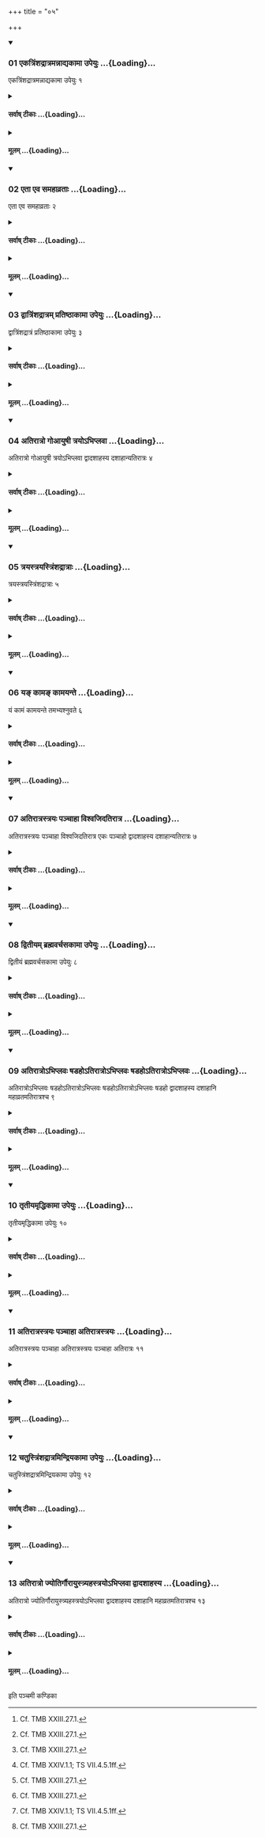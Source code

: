 +++
title = "०५"

+++

<div class="js_include" includetitle="true" newlevelforh1="3" unfilled url="/vedAH_yajuH/taittirIyam/sUtram/ApastambaH/shrautam/vishvAsa-prastutiH/23/05/01_ekatriMshadrAtramannAdyakAmA_upeyuH.md">
<details open><summary><h3>01 एकत्रिंशद्रात्रमन्नाद्यकामा उपेयुः ...{Loading}...</h3></summary>

एकत्रिंशद्रात्रमन्नाद्यकामा उपेयुः १
</details>
</div>
<div class="js_include collapsed" newlevelforh1="4" title="सर्वाष् टीकाः" unfilled url="/vedAH_yajuH/taittirIyam/sUtram/ApastambaH/shrautam/sarvASh_TIkAH/23/05/01_ekatriMshadrAtramannAdyakAmA_upeyuH.md">
<details><summary><h4>सर्वाष् टीकाः ...{Loading}...</h4></summary>
<details><summary>थिते</summary>

1. (The peformers) desirous of food should perform the thirty-one-day-sacrificial-session. 
</details>
</details>
</div>
<div class="js_include collapsed" newlevelforh1="4" title="मूलम्" unfilled url="/vedAH_yajuH/taittirIyam/sUtram/ApastambaH/shrautam/mUlam/23/05/01_ekatriMshadrAtramannAdyakAmA_upeyuH.md">
<details><summary><h4>मूलम् ...{Loading}...</h4></summary>

एकत्रिंशद्रात्रमन्नाद्यकामा उपेयुः १
</details>
</div>
<div class="js_include" includetitle="true" newlevelforh1="3" unfilled url="/vedAH_yajuH/taittirIyam/sUtram/ApastambaH/shrautam/vishvAsa-prastutiH/23/05/02_etA_eva_samahAvratAH.md">
<details open><summary><h3>02 एता एव समहाव्रताः ...{Loading}...</h3></summary>

एता एव समहाव्रताः २
</details>
</div>
<div class="js_include collapsed" newlevelforh1="4" title="सर्वाष् टीकाः" unfilled url="/vedAH_yajuH/taittirIyam/sUtram/ApastambaH/shrautam/sarvASh_TIkAH/23/05/02_etA_eva_samahAvratAH.md">
<details><summary><h4>सर्वाष् टीकाः ...{Loading}...</h4></summary>
<details><summary>थिते</summary>

2. (The days in it are as follows:) the same days as in the thirty-day-sacrificial-session along with the Mahāvrata.[^1]  

[^1]: Cf. TMB XXIII.27.1. 
</details>
</details>
</div>
<div class="js_include collapsed" newlevelforh1="4" title="मूलम्" unfilled url="/vedAH_yajuH/taittirIyam/sUtram/ApastambaH/shrautam/mUlam/23/05/02_etA_eva_samahAvratAH.md">
<details><summary><h4>मूलम् ...{Loading}...</h4></summary>

एता एव समहाव्रताः २
</details>
</div>
<div class="js_include" includetitle="true" newlevelforh1="3" unfilled url="/vedAH_yajuH/taittirIyam/sUtram/ApastambaH/shrautam/vishvAsa-prastutiH/23/05/03_dvAtriMshadrAtram_pratiShThAkAmA_upeyuH.md">
<details open><summary><h3>03 द्वात्रिंशद्रात्रम् प्रतिष्ठाकामा उपेयुः ...{Loading}...</h3></summary>

द्वात्रिंशद्रात्रं प्रतिष्ठाकामा उपेयुः ३
</details>
</div>
<div class="js_include collapsed" newlevelforh1="4" title="सर्वाष् टीकाः" unfilled url="/vedAH_yajuH/taittirIyam/sUtram/ApastambaH/shrautam/sarvASh_TIkAH/23/05/03_dvAtriMshadrAtram_pratiShThAkAmA_upeyuH.md">
<details><summary><h4>सर्वाष् टीकाः ...{Loading}...</h4></summary>
<details><summary>थिते</summary>

3. (The performers) desirous of firm establishment should perform the thirty-two-day-sacrificial-session.  
</details>
</details>
</div>
<div class="js_include collapsed" newlevelforh1="4" title="मूलम्" unfilled url="/vedAH_yajuH/taittirIyam/sUtram/ApastambaH/shrautam/mUlam/23/05/03_dvAtriMshadrAtram_pratiShThAkAmA_upeyuH.md">
<details><summary><h4>मूलम् ...{Loading}...</h4></summary>

द्वात्रिंशद्रात्रं प्रतिष्ठाकामा उपेयुः ३
</details>
</div>
<div class="js_include" includetitle="true" newlevelforh1="3" unfilled url="/vedAH_yajuH/taittirIyam/sUtram/ApastambaH/shrautam/vishvAsa-prastutiH/23/05/04_atirAtro_goAyuShI_trayo-bhiplavA.md">
<details open><summary><h3>04 अतिरात्रो गोआयुषी त्रयोऽभिप्लवा ...{Loading}...</h3></summary>

अतिरात्रो गोआयुषी त्रयोऽभिप्लवा द्वादशाहस्य दशाहान्यतिरात्रः ४
</details>
</div>
<div class="js_include collapsed" newlevelforh1="4" title="सर्वाष् टीकाः" unfilled url="/vedAH_yajuH/taittirIyam/sUtram/ApastambaH/shrautam/sarvASh_TIkAH/23/05/04_atirAtro_goAyuShI_trayo-bhiplavA.md">
<details><summary><h4>सर्वाष् टीकाः ...{Loading}...</h4></summary>
<details><summary>थिते</summary>

4. (The days in it are as follows:) an Atirātra, Go, Āyus, three Abhiplava-six-day-periods, the ten days of Dvādaśāha, and an Atirātra.[^1]  

[^1]: Cf. TMB XXIII.28.1.  
</details>
</details>
</div>
<div class="js_include collapsed" newlevelforh1="4" title="मूलम्" unfilled url="/vedAH_yajuH/taittirIyam/sUtram/ApastambaH/shrautam/mUlam/23/05/04_atirAtro_goAyuShI_trayo-bhiplavA.md">
<details><summary><h4>मूलम् ...{Loading}...</h4></summary>

अतिरात्रो गोआयुषी त्रयोऽभिप्लवा द्वादशाहस्य दशाहान्यतिरात्रः ४
</details>
</div>
<div class="js_include" includetitle="true" newlevelforh1="3" unfilled url="/vedAH_yajuH/taittirIyam/sUtram/ApastambaH/shrautam/vishvAsa-prastutiH/23/05/05_trayastrayastriMshadrAtrAH.md">
<details open><summary><h3>05 त्रयस्त्रयस्त्रिंशद्रात्राः ...{Loading}...</h3></summary>

त्रयस्त्रयस्त्रिंशद्रात्राः ५
</details>
</div>
<div class="js_include collapsed" newlevelforh1="4" title="सर्वाष् टीकाः" unfilled url="/vedAH_yajuH/taittirIyam/sUtram/ApastambaH/shrautam/sarvASh_TIkAH/23/05/05_trayastrayastriMshadrAtrAH.md">
<details><summary><h4>सर्वाष् टीकाः ...{Loading}...</h4></summary>
<details><summary>थिते</summary>

5. (There are) three thirty-three-day-sacrificial-sessions. 
</details>
</details>
</div>
<div class="js_include collapsed" newlevelforh1="4" title="मूलम्" unfilled url="/vedAH_yajuH/taittirIyam/sUtram/ApastambaH/shrautam/mUlam/23/05/05_trayastrayastriMshadrAtrAH.md">
<details><summary><h4>मूलम् ...{Loading}...</h4></summary>

त्रयस्त्रयस्त्रिंशद्रात्राः ५
</details>
</div>
<div class="js_include" includetitle="true" newlevelforh1="3" unfilled url="/vedAH_yajuH/taittirIyam/sUtram/ApastambaH/shrautam/vishvAsa-prastutiH/23/05/06_ya~N_kAma~N_kAmayante.md">
<details open><summary><h3>06 यङ् कामङ् कामयन्ते ...{Loading}...</h3></summary>

यं कामं कामयन्ते तमभ्यश्नुवते ६
</details>
</div>
<div class="js_include collapsed" newlevelforh1="4" title="सर्वाष् टीकाः" unfilled url="/vedAH_yajuH/taittirIyam/sUtram/ApastambaH/shrautam/sarvASh_TIkAH/23/05/06_ya~N_kAma~N_kAmayante.md">
<details><summary><h4>सर्वाष् टीकाः ...{Loading}...</h4></summary>
<details><summary>थिते</summary>

6. (The performers) reach any thing which they desire, (by means of the performance of the first).  

</details>
</details>
</div>
<div class="js_include collapsed" newlevelforh1="4" title="मूलम्" unfilled url="/vedAH_yajuH/taittirIyam/sUtram/ApastambaH/shrautam/mUlam/23/05/06_ya~N_kAma~N_kAmayante.md">
<details><summary><h4>मूलम् ...{Loading}...</h4></summary>

यं कामं कामयन्ते तमभ्यश्नुवते ६
</details>
</div>
<div class="js_include" includetitle="true" newlevelforh1="3" unfilled url="/vedAH_yajuH/taittirIyam/sUtram/ApastambaH/shrautam/vishvAsa-prastutiH/23/05/07_atirAtrastrayaH_panchAhA_vishvajidatirAtra.md">
<details open><summary><h3>07 अतिरात्रस्त्रयः पञ्चाहा विश्वजिदतिरात्र ...{Loading}...</h3></summary>

अतिरात्रस्त्रयः पञ्चाहा विश्वजिदतिरात्र एकः पञ्चाहो द्वादशाहस्य दशाहान्यतिरात्रः ७
</details>
</div>
<div class="js_include collapsed" newlevelforh1="4" title="सर्वाष् टीकाः" unfilled url="/vedAH_yajuH/taittirIyam/sUtram/ApastambaH/shrautam/sarvASh_TIkAH/23/05/07_atirAtrastrayaH_panchAhA_vishvajidatirAtra.md">
<details><summary><h4>सर्वाष् टीकाः ...{Loading}...</h4></summary>
<details><summary>थिते</summary>

7. (The days in it are as follows:) an Atirātra, three-five day-periods[^1], Viśvajit as an Atirātra, a five-day-period, the ten days of the Dvādaśāha and an Atirātra.[^2]  

[^1]: Jyotis, Go, Āyus, Go, Āyus.  

[^2]: Cf. TMB XXIV.1.1; TS VII.4.5.1ff.  
</details>
</details>
</div>
<div class="js_include collapsed" newlevelforh1="4" title="मूलम्" unfilled url="/vedAH_yajuH/taittirIyam/sUtram/ApastambaH/shrautam/mUlam/23/05/07_atirAtrastrayaH_panchAhA_vishvajidatirAtra.md">
<details><summary><h4>मूलम् ...{Loading}...</h4></summary>

अतिरात्रस्त्रयः पञ्चाहा विश्वजिदतिरात्र एकः पञ्चाहो द्वादशाहस्य दशाहान्यतिरात्रः ७
</details>
</div>
<div class="js_include" includetitle="true" newlevelforh1="3" unfilled url="/vedAH_yajuH/taittirIyam/sUtram/ApastambaH/shrautam/vishvAsa-prastutiH/23/05/08_dvitIyam_brahmavarchasakAmA_upeyuH.md">
<details open><summary><h3>08 द्वितीयम् ब्रह्मवर्चसकामा उपेयुः ...{Loading}...</h3></summary>

द्वितीयं ब्रह्मवर्चसकामा उपेयुः ८
</details>
</div>
<div class="js_include collapsed" newlevelforh1="4" title="सर्वाष् टीकाः" unfilled url="/vedAH_yajuH/taittirIyam/sUtram/ApastambaH/shrautam/sarvASh_TIkAH/23/05/08_dvitIyam_brahmavarchasakAmA_upeyuH.md">
<details><summary><h4>सर्वाष् टीकाः ...{Loading}...</h4></summary>
<details><summary>थिते</summary>

8. (The performers) desirous of Brahman-splendour should perform the second thirty-three-day-sacrificial-session.  
</details>
</details>
</div>
<div class="js_include collapsed" newlevelforh1="4" title="मूलम्" unfilled url="/vedAH_yajuH/taittirIyam/sUtram/ApastambaH/shrautam/mUlam/23/05/08_dvitIyam_brahmavarchasakAmA_upeyuH.md">
<details><summary><h4>मूलम् ...{Loading}...</h4></summary>

द्वितीयं ब्रह्मवर्चसकामा उपेयुः ८
</details>
</div>
<div class="js_include" includetitle="true" newlevelforh1="3" unfilled url="/vedAH_yajuH/taittirIyam/sUtram/ApastambaH/shrautam/vishvAsa-prastutiH/23/05/09_atirAtro-bhiplavaH_ShaDaho-tirAtro-bhiplavaH_ShaDaho-tirAtro-bhiplavaH.md">
<details open><summary><h3>09 अतिरात्रोऽभिप्लवः षडहोऽतिरात्रोऽभिप्लवः षडहोऽतिरात्रोऽभिप्लवः ...{Loading}...</h3></summary>

अतिरात्रोऽभिप्लवः षडहोऽतिरात्रोऽभिप्लवः षडहोऽतिरात्रोऽभिप्लवः षडहो द्वादशाहस्य दशाहानि महाव्रतमतिरात्रश्च ९
</details>
</div>
<div class="js_include collapsed" newlevelforh1="4" title="सर्वाष् टीकाः" unfilled url="/vedAH_yajuH/taittirIyam/sUtram/ApastambaH/shrautam/sarvASh_TIkAH/23/05/09_atirAtro-bhiplavaH_ShaDaho-tirAtro-bhiplavaH_ShaDaho-tirAtro-bhiplavaH.md">
<details><summary><h4>सर्वाष् टीकाः ...{Loading}...</h4></summary>
<details><summary>थिते</summary>

9. (The days in it are as follows:) an Atirātra, an Abhiplava six-day-period, an Atirātra, an Abhiplava six-day-period the ten-day-period of the Dvādaśāha, Mahāvrata, and an Atirātra.[^1]  

[^1]: Cf. TMB XXIV.2.1.  

</details>
</details>
</div>
<div class="js_include collapsed" newlevelforh1="4" title="मूलम्" unfilled url="/vedAH_yajuH/taittirIyam/sUtram/ApastambaH/shrautam/mUlam/23/05/09_atirAtro-bhiplavaH_ShaDaho-tirAtro-bhiplavaH_ShaDaho-tirAtro-bhiplavaH.md">
<details><summary><h4>मूलम् ...{Loading}...</h4></summary>

अतिरात्रोऽभिप्लवः षडहोऽतिरात्रोऽभिप्लवः षडहोऽतिरात्रोऽभिप्लवः षडहो द्वादशाहस्य दशाहानि महाव्रतमतिरात्रश्च ९
</details>
</div>
<div class="js_include" includetitle="true" newlevelforh1="3" unfilled url="/vedAH_yajuH/taittirIyam/sUtram/ApastambaH/shrautam/vishvAsa-prastutiH/23/05/10_tRtIyamRddhikAmA_upeyuH.md">
<details open><summary><h3>10 तृतीयमृद्धिकामा उपेयुः ...{Loading}...</h3></summary>

तृतीयमृद्धिकामा उपेयुः १०
</details>
</div>
<div class="js_include collapsed" newlevelforh1="4" title="सर्वाष् टीकाः" unfilled url="/vedAH_yajuH/taittirIyam/sUtram/ApastambaH/shrautam/sarvASh_TIkAH/23/05/10_tRtIyamRddhikAmA_upeyuH.md">
<details><summary><h4>सर्वाष् टीकाः ...{Loading}...</h4></summary>
<details><summary>थिते</summary>

10. (The performers) desirous of prosperity should per form the third thirty-three-day-sacrificial-session.  
</details>
</details>
</div>
<div class="js_include collapsed" newlevelforh1="4" title="मूलम्" unfilled url="/vedAH_yajuH/taittirIyam/sUtram/ApastambaH/shrautam/mUlam/23/05/10_tRtIyamRddhikAmA_upeyuH.md">
<details><summary><h4>मूलम् ...{Loading}...</h4></summary>

तृतीयमृद्धिकामा उपेयुः १०
</details>
</div>
<div class="js_include" includetitle="true" newlevelforh1="3" unfilled url="/vedAH_yajuH/taittirIyam/sUtram/ApastambaH/shrautam/vishvAsa-prastutiH/23/05/11_atirAtrastrayaH_panchAhA_atirAtrastrayaH.md">
<details open><summary><h3>11 अतिरात्रस्त्रयः पञ्चाहा अतिरात्रस्त्रयः ...{Loading}...</h3></summary>

अतिरात्रस्त्रयः पञ्चाहा अतिरात्रस्त्रयः पञ्चाहा अतिरात्रः ११
</details>
</div>
<div class="js_include collapsed" newlevelforh1="4" title="सर्वाष् टीकाः" unfilled url="/vedAH_yajuH/taittirIyam/sUtram/ApastambaH/shrautam/sarvASh_TIkAH/23/05/11_atirAtrastrayaH_panchAhA_atirAtrastrayaH.md">
<details><summary><h4>सर्वाष् टीकाः ...{Loading}...</h4></summary>
<details><summary>थिते</summary>

11. (The days in it are as follows:) an Atirātra, three five day-periods,[^1] an Atirātra, three five-day-periods, and an Atīrātra.[^2]  

[^1]: Jyoits, Go, Āyus, Go, Āyus.  

[^2]: Cf. TMB XXIV.3.1. 
</details>
</details>
</div>
<div class="js_include collapsed" newlevelforh1="4" title="मूलम्" unfilled url="/vedAH_yajuH/taittirIyam/sUtram/ApastambaH/shrautam/mUlam/23/05/11_atirAtrastrayaH_panchAhA_atirAtrastrayaH.md">
<details><summary><h4>मूलम् ...{Loading}...</h4></summary>

अतिरात्रस्त्रयः पञ्चाहा अतिरात्रस्त्रयः पञ्चाहा अतिरात्रः ११
</details>
</div>
<div class="js_include" includetitle="true" newlevelforh1="3" unfilled url="/vedAH_yajuH/taittirIyam/sUtram/ApastambaH/shrautam/vishvAsa-prastutiH/23/05/12_chatustriMshadrAtramindriyakAmA_upeyuH.md">
<details open><summary><h3>12 चतुस्त्रिंशद्रात्रमिन्द्रियकामा उपेयुः ...{Loading}...</h3></summary>

चतुस्त्रिंशद्रात्रमिन्द्रियकामा उपेयुः १२
</details>
</div>
<div class="js_include collapsed" newlevelforh1="4" title="सर्वाष् टीकाः" unfilled url="/vedAH_yajuH/taittirIyam/sUtram/ApastambaH/shrautam/sarvASh_TIkAH/23/05/12_chatustriMshadrAtramindriyakAmA_upeyuH.md">
<details><summary><h4>सर्वाष् टीकाः ...{Loading}...</h4></summary>
<details><summary>थिते</summary>

12. (The performes) desirous of obtaining sense-power, should perform the thirty-four-day-sacrificial-session.  
</details>
</details>
</div>
<div class="js_include collapsed" newlevelforh1="4" title="मूलम्" unfilled url="/vedAH_yajuH/taittirIyam/sUtram/ApastambaH/shrautam/mUlam/23/05/12_chatustriMshadrAtramindriyakAmA_upeyuH.md">
<details><summary><h4>मूलम् ...{Loading}...</h4></summary>

चतुस्त्रिंशद्रात्रमिन्द्रियकामा उपेयुः १२
</details>
</div>
<div class="js_include" includetitle="true" newlevelforh1="3" unfilled url="/vedAH_yajuH/taittirIyam/sUtram/ApastambaH/shrautam/vishvAsa-prastutiH/23/05/13_atirAtro_jyotirgaurAyustryahastrayo-bhiplavA_dvAdashAhasya.md">
<details open><summary><h3>13 अतिरात्रो ज्योतिर्गौरायुस्त्र्यहस्त्रयोऽभिप्लवा द्वादशाहस्य ...{Loading}...</h3></summary>

अतिरात्रो ज्योतिर्गौरायुस्त्र्यहस्त्रयोऽभिप्लवा द्वादशाहस्य दशाहानि महाव्रतमतिरात्रश्च १३
</details>
</div>
<div class="js_include collapsed" newlevelforh1="4" title="सर्वाष् टीकाः" unfilled url="/vedAH_yajuH/taittirIyam/sUtram/ApastambaH/shrautam/sarvASh_TIkAH/23/05/13_atirAtro_jyotirgaurAyustryahastrayo-bhiplavA_dvAdashAhasya.md">
<details><summary><h4>सर्वाष् टीकाः ...{Loading}...</h4></summary>
<details><summary>थिते</summary>

13. (The days in it are as follows:) an Atirātra, the three day-period of Jyotis, Go, Āyus, three Abhiplava six-day periods, the ten-day-period of the Dvādaśāha; a Mahāvrata day and an Atirātra.[^1]  

[^1]: Cf. TMB XXIV.4.1.
</details>
</details>
</div>
<div class="js_include collapsed" newlevelforh1="4" title="मूलम्" unfilled url="/vedAH_yajuH/taittirIyam/sUtram/ApastambaH/shrautam/mUlam/23/05/13_atirAtro_jyotirgaurAyustryahastrayo-bhiplavA_dvAdashAhasya.md">
<details><summary><h4>मूलम् ...{Loading}...</h4></summary>

अतिरात्रो ज्योतिर्गौरायुस्त्र्यहस्त्रयोऽभिप्लवा द्वादशाहस्य दशाहानि महाव्रतमतिरात्रश्च १३
</details>
</div>

  
इति पञ्चमी कण्डिका 
